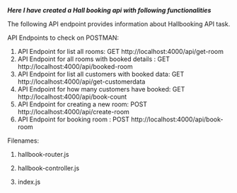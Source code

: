 <!-- ***Hall booking API*** -->

***Here I have created a Hall booking api with following functionalities***



The following API endpoint provides information about Hallbooking API task.


API Endpoints to check on POSTMAN:                                          


   1. API Endpoint for list all rooms: GET http://localhost:4000/api/get-room
   2. API Endpoint for all rooms with booked details : GET http://localhost:4000/api/booked-room
   3. API Endpoint for list all customers with booked data: GET http://localhost:4000/api/get-customerdata
   4. API Endpoint for how many customers have booked: GET http://localhost:4000/api/book-count
   5. API Endpoint for creating a new room: POST http://localhost:4000/api/create-room
   6. API Endpoint for booking room : POST http://localhost:4000/api/book-room





Filenames:

1. hallbook-router.js

2. hallbook-controller.js

3. index.js
